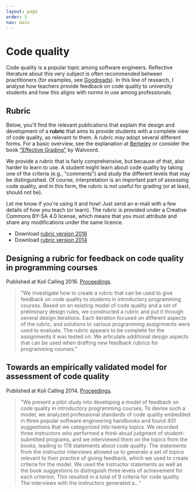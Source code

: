 ```yaml
---
layout: page
order: 5
nav: main
---
```


# Code quality

Code quality is a popular topic among software engineers. Reflective literature about this very subject is often recommended between practitioners (for examples, see [Goodreads](https://www.goodreads.com/shelf/show/programming)). In this line of research, I analyse how teachers provide feedback on code quality to university students and how this aligns with norms in use among professionals.

## Rubric

Below, you'll find the relevant publications that explain the design and development of a **rubric** that aims to provide students with a complete view of code quality, as relevant to them. A rubric may adopt several different forms. For a basic overview, see the explanation at [Berkeley](https://teaching.berkeley.edu/resources/assessment-and-evaluation/design-assessment/rubrics) or consider the book ["Effective Grading"](https://www.amazon.com/Effective-Grading-2e-Barbara-Walvoord/dp/0470502150) by Walvoord.

We provide a rubric that is fairly comprehensive, but because of that, also harder to learn to use. A student might learn about code quality by taking one of the criteria (e.g., "comments") and study the different levels that may be distinguished. Of course, interpretation is an important part of assessing code quality, and in this form, the rubric is *not* useful for grading (or at least, should not be).

Let me know if you're using it and how! Just send an e-mail with a few details of how you teach (or learn). The rubric is provided under a Creative Commons BY-SA 4.0 license, which means that you must attribute and share any modifications under the same licence.

- Download [rubric version 2016](rubric2016.pdf)
- Download [rubric version 2014](rubric2014.pdf)

## Designing a rubric for feedback on code quality in programming courses

Published at Koli Calling 2016. [Proceedings](https://dl.acm.org/citation.cfm?id=2999555).

> "We investigate how to create a rubric that can be used to give feedback on code quality to students in introductory programming courses. Based on an existing model of code quality and a set of preliminary design rules, we constructed a rubric and put it through several design iterations. Each iteration focused on different aspects of the rubric, and solutions to various programming assignments were used to evaluate. The rubric appears to be complete for the assignments it was tested on. We articulate additional design aspects that can be used when drafting new feedback rubrics for programming courses."

## Towards an empirically validated model for assessment of code quality

Published at Koli Calling 2014. [Proceedings](https://dl.acm.org/citation.cfm?id=2674702).

> "We present a pilot study into developing a model of feedback on code quality in introductory programming courses. To devise such a model, we analyzed professional standards of code quality embedded in three popular software engineering handbooks and found 401 suggestions that we categorized into twenty topics. We recorded three instructors who performed a think-aloud judgment of student-submitted programs, and we interviewed them on the topics from the books, leading to 178 statements about code quality. The statements from the instructor interviews allowed us to generate a set of topics relevant to their practice of giving feedback, which we used to create criteria for the model. We used the instructor statements as well as the book suggestions to distinguish three levels of achievement for each criterion. This resulted in a total of 9 criteria for code quality. The interviews with the instructors generated a..."

